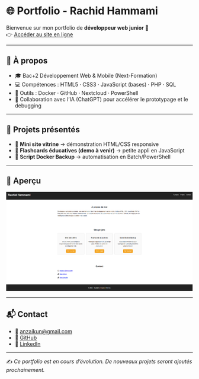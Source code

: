 # 🌐 Portfolio - Rachid Hammami

Bienvenue sur mon portfolio de **développeur web junior** 🚀  
👉 [Accéder au site en ligne](https://anzaisensei.github.io/portfolio)

---

## 👤 À propos
- 🎓 Bac+2 Développement Web & Mobile (Next-Formation)  
- 💻 Compétences : HTML5 · CSS3 · JavaScript (bases) · PHP · SQL  
- 🐳 Outils : Docker · GitHub · Nextcloud · PowerShell  
- 🤝 Collaboration avec l’IA (ChatGPT) pour accélérer le prototypage et le debugging  

---

## 📂 Projets présentés
- 🔹 **Mini site vitrine** → démonstration HTML/CSS responsive  
- 🔹 **Flashcards éducatives (demo à venir)** → petite appli en JavaScript  
- 🔹 **Script Docker Backup** → automatisation en Batch/PowerShell  

---

## 📸 Aperçu
![Aperçu du portfolio](capture.png)

---

## 📬 Contact
- 📧 [anzaikun@gmail.com](mailto:anzaikun@gmail.com)  
- 🔗 [GitHub](https://github.com/tonpseudo)  
- 🔗 [LinkedIn](https://linkedin.com/in/tonpseudo)  

---
✍️ *Ce portfolio est en cours d’évolution. De nouveaux projets seront ajoutés prochainement.*
